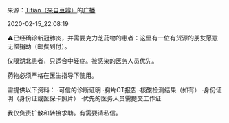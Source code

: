 来源：[Titian（来自豆瓣）](https://www.douban.com/people/48602851/)的[广播](https://www.douban.com/people/48602851/status/2813422217/)


2020-02-15_22:08:19


⚠️已经确诊新冠肺炎，并需要克力芝药物的患者：这里有一位有货源的朋友愿意无偿捐助（邮费到付）。

仅限湖北患者，只适合中轻症。被感染的医务人员优先。

药物必须严格在医生指导下使用。

需提供以下资料：
·可信的诊断证明
·胸片CT报告
·核酸检测结果（如有）
·身份证明（身份证或医保卡照片）
·优先的医务人员需提交工作证

我仅负责扩散和转接求助。有需要请私信。
